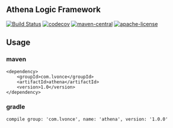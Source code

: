 ## Athena Logic Framework
[![Build Status](https://www.travis-ci.org/thegenius/athena.svg?branch=master)](https://www.travis-ci.org/thegenius/athena)
[![codecov](https://codecov.io/gh/thegenius/athena/branch/master/graph/badge.svg)](https://codecov.io/gh/thegenius/athena)
[![maven-central](https://img.shields.io/badge/maven-1.0.0-green.svg)](https://mvnrepository.com/artifact/com.lvonce/athena)
[![apache-license](https://img.shields.io/badge/license-Apache--2.0-green.svg)](https://www.apache.org/licenses/LICENSE-2.0)

## Usage
### maven
```
<dependency>
    <groupId>com.lvonce</groupId>
    <artifactId>athena</artifactId>
    <version>1.0</version>
</dependency>
```
### gradle
```
compile group: 'com.lvonce', name: 'athena', version: '1.0.0'
```
